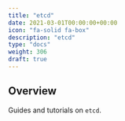 ```yaml
---
title: "etcd"
date: 2021-03-01T00:00:00+00:00
icon: "fa-solid fa-box"
description: "etcd"
type: "docs"
weight: 306
draft: true
---
```


## Overview

Guides and tutorials on `etcd`.
